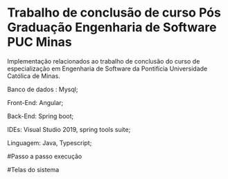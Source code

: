 # Trabalho de conclusão de curso Pós Graduação Engenharia de Software PUC Minas

Implementação  relacionados ao trabalho de conclusão do curso de especialização em Engenharia de Software da Pontifícia Universidade Católica de Minas.

Banco de dados : Mysql;

Front-End: Angular;

Back-End: Spring boot;

IDEs: Visual Studio 2019, spring tools suite;

Linguagem: Java, Typescript;

#Passo a passo execução

#Telas do sistema
